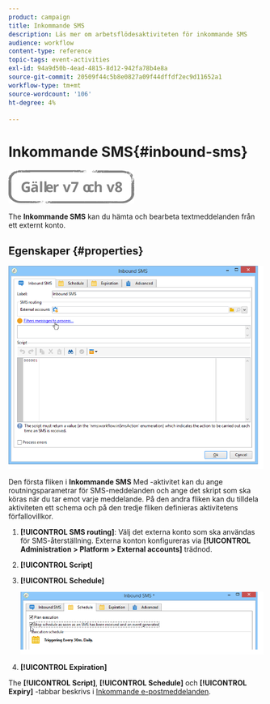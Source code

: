 ```yaml
---
product: campaign
title: Inkommande SMS
description: Läs mer om arbetsflödesaktiviteten för inkommande SMS
audience: workflow
content-type: reference
topic-tags: event-activities
exl-id: 94a9d50b-4ead-4815-8d12-942fa78b4e8a
source-git-commit: 20509f44c5b8e0827a09f44dffdf2ec9d11652a1
workflow-type: tm+mt
source-wordcount: '106'
ht-degree: 4%

---
```


# Inkommande SMS{#inbound-sms}

![](../../assets/common.svg)

The **Inkommande SMS** kan du hämta och bearbeta textmeddelanden från ett externt konto.

## Egenskaper {#properties}

![](assets/sms_rec_edit.png)

Den första fliken i **Inkommande SMS** Med -aktivitet kan du ange routningsparametrar för SMS-meddelanden och ange det skript som ska köras när du tar emot varje meddelande. På den andra fliken kan du tilldela aktiviteten ett schema och på den tredje fliken definieras aktivitetens förfallovillkor.

1. **[!UICONTROL SMS routing]**: Välj det externa konto som ska användas för SMS-återställning. Externa konton konfigureras via **[!UICONTROL Administration > Platform > External accounts]** trädnod.
1. **[!UICONTROL Script]**
1. **[!UICONTROL Schedule]**

   ![](assets/sms_rec_edit_2.png)

1. **[!UICONTROL Expiration]**

The **[!UICONTROL Script]**, **[!UICONTROL Schedule]** och **[!UICONTROL Expiry]** -tabbar beskrivs i [Inkommande e-postmeddelanden](inbound-emails.md).
